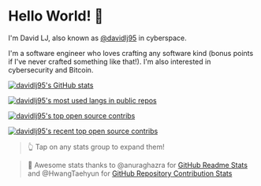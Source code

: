 # Hello World! 👋

I'm David LJ, also known as [@davidlj95](https://davidlj95.com) in cyberspace.

I'm a software engineer who loves crafting any software kind (bonus points if I've never crafted something like that!). I'm also interested in cybersecurity and Bitcoin.

[![davidlj95's GitHub stats][github-stats-limited]][github-stats-unlimited]

[github-stats-limited]: https://github-readme-stats.vercel.app/api?username=davidlj95&show_icons=true&custom_title=Some%20GitHub%20stats&rank_icon=percentile&hide_border=true&text_color=757a7f&icon_color=38687f&title_color=38687f&bg_color=00000000&show=prs_merged,prs_merged_percentage
[github-stats-unlimited]: https://github-readme-stats.vercel.app/api?username=davidlj95&show_icons=true&custom_title=Some%20GitHub%20stats&rank_icon=percentile&hide_border=true&text_color=757a7f&icon_color=38687f&title_color=38687f&bg_color=00000000&show=reviews,discussions_started,discussions_answered,prs_merged,prs_merged_percentage
[![davidlj95's most used langs in public repos][most-used-langs-limited]][most-used-langs-unlimited]

[most-used-langs-limited]: https://github-readme-stats.vercel.app/api/top-langs/?username=davidlj95&size_weight=0.5&count_weight=0.5&layout=compact&hide_border=true&custom_title=Most%20used%20langs%20in%20public%20repos&text_color=757a7f&title_color=38687f&bg_color=00000000&langs_count=8

[most-used-langs-unlimited]: https://github-readme-stats.vercel.app/api/top-langs/?username=davidlj95&size_weight=0.5&count_weight=0.5&layout=compact&hide_border=true&custom_title=Most%20used%20langs%20in%20public%20repos&text_color=757a7f&title_color=38687f&bg_color=00000000&langs_count=99

[![davidlj95's top open source contribs][top-contribs-limited]][top-contribs-unlimited]

[top-contribs-limited]: https://github-contributor-stats.vercel.app/api?username=davidlj95&bg_color=00000000&text_color=757a7f&title_color=38687f&border_color=38687f&hide_border=true&custom_title=Top%20open%20source%20contributions%20by%20repo&combine_all_yearly_contributions=true&limit=10
[top-contribs-unlimited]: https://github-contributor-stats.vercel.app/api?username=davidlj95&bg_color=00000000&text_color=757a7f&title_color=38687f&border_color=38687f&hide_border=true&custom_title=Top%20open%20source%20contributions%20by%20repo&combine_all_yearly_contributions=true

[![davidlj95's recent top open source contribs][recent-top-contribs-limited]][recent-top-contribs-unlimited]

[recent-top-contribs-limited]: https://github-contributor-stats.vercel.app/api?username=davidlj95&bg_color=00000000&text_color=757a7f&title_color=38687f&border_color=38687f&hide_border=true&custom_title=Recent%20top%20open%20source%20contributions%20by%20repo&limit=5
[recent-top-contribs-unlimited]: https://github-contributor-stats.vercel.app/api?username=davidlj95&bg_color=00000000&text_color=757a7f&title_color=38687f&border_color=38687f&hide_border=true&custom_title=Recent%20top%20open%20source%20contributions%20by%20repo

> 👆 Tap on any stats group to expand them!

> 🙏 Awesome stats thanks to @anuraghazra for [GitHub Readme Stats][github-readme-stats] and @HwangTaehyun for [GitHub Repository Contribution Stats][github-repo-contrib-stats]

[github-readme-stats]: https://github.com/anuraghazra/github-readme-stats
[github-repo-contrib-stats]: https://github.com/HwangTaehyun/github-repository-contribution-stats